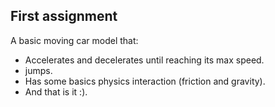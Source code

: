 ## First assignment

A basic moving car model that:

-   Accelerates and decelerates until reaching its max speed.
-   jumps.
-   Has some basics physics interaction (friction and gravity).
-   And that is it :).

